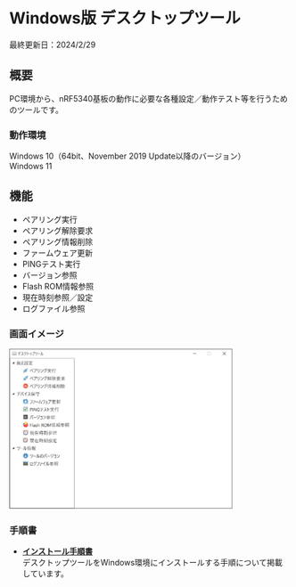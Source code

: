 # Windows版 デスクトップツール

最終更新日：2024/2/29

## 概要
PC環境から、nRF5340基板の動作に必要な各種設定／動作テスト等を行うためのツールです。

### 動作環境
Windows 10（64bit、November 2019 Update以降のバージョン）<br>
Windows 11

## 機能

* ペアリング実行
* ペアリング解除要求
* ペアリング情報削除
* ファームウェア更新
* PINGテスト実行
* バージョン参照
* Flash ROM情報参照
* 現在時刻参照／設定
* ログファイル参照

### 画面イメージ
<img src="../../../Markdowns/DesktopTools/dotNET/images/README_01.jpg" width="400">

### 手順書

- <b>[インストール手順書](../../../Markdowns/DesktopTools/dotNET/INSTALL.md)</b><br>
デスクトップツールをWindows環境にインストールする手順について掲載しています。
